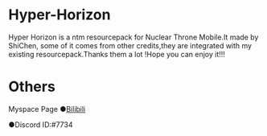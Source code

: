 # Hyper-Horizon
Hyper Horizon is a ntm resourcepack for Nuclear Throne Mobile.It made by ShiChen, some of it comes from other credits,they are integrated with my existing resourcepack.Thanks them a lot !Hope you can enjoy it!!!

# Others
Myspace Page
●[Bilibili](https://space.bilibili.com/420780210?share_medium=android&share_source=copy_link&bbid=XUB3662B546892C3E3BC435CA216F492A635D&ts=1692070585859)

●Discord ID:#7734
